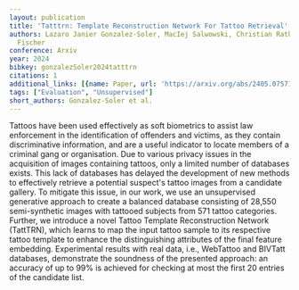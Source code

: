 ```yaml
---
layout: publication
title: 'Tatttrn: Template Reconstruction Network For Tattoo Retrieval'
authors: Lazaro Janier Gonzalez-Soler, MacIej Salwowski, Christian Rathgeb, Daniel
  Fischer
conference: Arxiv
year: 2024
bibkey: gonzalezSoler2024tatttrn
citations: 1
additional_links: [{name: Paper, url: 'https://arxiv.org/abs/2405.07571'}]
tags: ["Evaluation", "Unsupervised"]
short_authors: Gonzalez-Soler et al.
---
```

Tattoos have been used effectively as soft biometrics to assist law
enforcement in the identification of offenders and victims, as they contain
discriminative information, and are a useful indicator to locate members of a
criminal gang or organisation. Due to various privacy issues in the acquisition
of images containing tattoos, only a limited number of databases exists. This
lack of databases has delayed the development of new methods to effectively
retrieve a potential suspect's tattoo images from a candidate gallery. To
mitigate this issue, in our work, we use an unsupervised generative approach to
create a balanced database consisting of 28,550 semi-synthetic images with
tattooed subjects from 571 tattoo categories. Further, we introduce a novel
Tattoo Template Reconstruction Network (TattTRN), which learns to map the input
tattoo sample to its respective tattoo template to enhance the distinguishing
attributes of the final feature embedding. Experimental results with real data,
i.e., WebTattoo and BIVTatt databases, demonstrate the soundness of the
presented approach: an accuracy of up to 99% is achieved for checking at most
the first 20 entries of the candidate list.